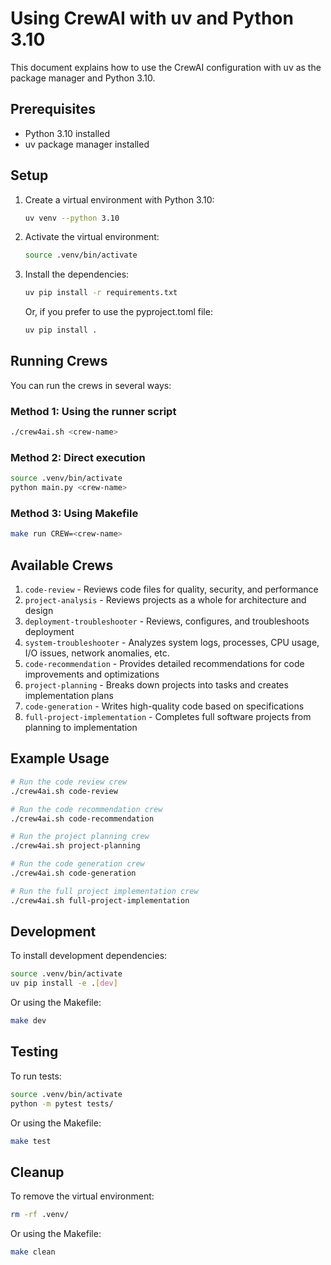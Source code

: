 # Using CrewAI with uv and Python 3.10

This document explains how to use the CrewAI configuration with uv as the package manager and Python 3.10.

## Prerequisites

- Python 3.10 installed
- uv package manager installed

## Setup

1. Create a virtual environment with Python 3.10:
   ```bash
   uv venv --python 3.10
   ```

2. Activate the virtual environment:
   ```bash
   source .venv/bin/activate
   ```

3. Install the dependencies:
   ```bash
   uv pip install -r requirements.txt
   ```

   Or, if you prefer to use the pyproject.toml file:
   ```bash
   uv pip install .
   ```

## Running Crews

You can run the crews in several ways:

### Method 1: Using the runner script
```bash
./crew4ai.sh <crew-name>
```

### Method 2: Direct execution
```bash
source .venv/bin/activate
python main.py <crew-name>
```

### Method 3: Using Makefile
```bash
make run CREW=<crew-name>
```

## Available Crews

1. `code-review` - Reviews code files for quality, security, and performance
2. `project-analysis` - Reviews projects as a whole for architecture and design
3. `deployment-troubleshooter` - Reviews, configures, and troubleshoots deployment
4. `system-troubleshooter` - Analyzes system logs, processes, CPU usage, I/O issues, network anomalies, etc.
5. `code-recommendation` - Provides detailed recommendations for code improvements and optimizations
6. `project-planning` - Breaks down projects into tasks and creates implementation plans
7. `code-generation` - Writes high-quality code based on specifications
8. `full-project-implementation` - Completes full software projects from planning to implementation

## Example Usage

```bash
# Run the code review crew
./crew4ai.sh code-review

# Run the code recommendation crew
./crew4ai.sh code-recommendation

# Run the project planning crew
./crew4ai.sh project-planning

# Run the code generation crew
./crew4ai.sh code-generation

# Run the full project implementation crew
./crew4ai.sh full-project-implementation
```

## Development

To install development dependencies:
```bash
source .venv/bin/activate
uv pip install -e .[dev]
```

Or using the Makefile:
```bash
make dev
```

## Testing

To run tests:
```bash
source .venv/bin/activate
python -m pytest tests/
```

Or using the Makefile:
```bash
make test
```

## Cleanup

To remove the virtual environment:
```bash
rm -rf .venv/
```

Or using the Makefile:
```bash
make clean
```
